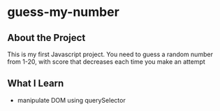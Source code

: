 # guess-my-number

## About the Project
This is my first Javascript project. You need to guess a random number from 1-20, with score that decreases each time you make an attempt

## What I Learn
- manipulate DOM using querySelector